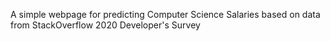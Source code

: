A simple webpage for predicting Computer Science Salaries based on data from StackOverflow 2020 Developer's Survey